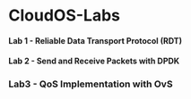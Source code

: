 # CloudOS-Labs

#### Lab 1 - Reliable Data Transport Protocol (RDT)
#### Lab 2 - Send and Receive Packets with DPDK
### Lab3 - QoS Implementation with OvS
